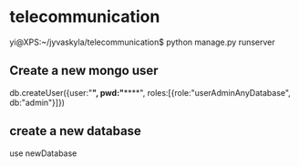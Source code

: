 # telecommunication

yi@XPS:~/jyvaskyla/telecommunication$ python manage.py runserver


## Create a new mongo user
db.createUser({user:"**", pwd:"******", roles:[{role:"userAdminAnyDatabase", db:"admin"}]})

## create a new database
use newDatabase

##
